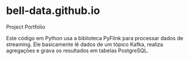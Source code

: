 # bell-data.github.io
Project Portfolio

Este código em Python usa a biblioteca PyFlink para processar dados de streaming. Ele basicamente lê dados de um tópico Kafka, realiza agregações e grava os resultados em tabelas PostgreSQL.
